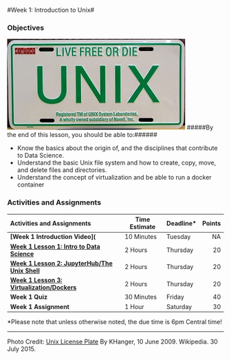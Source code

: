 #Week 1: Introduction to Unix#
### Objectives ###
![Unix Image](images/UNIX-Licence-Plate.JPG)
#####By the end of this lesson, you should be able to:######

- Know the basics about the origin of, and the disciplines that contribute to Data Science.
- Understand the basic Unix file system and how to create, copy, move, and delete files and directories.
- Understand the concept of virtualization and be able to run a docker container

### Activities and Assignments ###

|Activities and Assignments | Time Estimate | Deadline* | Points|
|:------| -----|-------|----------:|
|**[Week 1 Introduction Video](** | 10 Minutes | Tuesday | NA|
|**[Week 1 Lesson 1: Intro to Data Science](lesson1.md)**| 2 Hours |Thursday| 20|
|**[Week 1 Lesson 2: JupyterHub/The Unix Shell](lesson2.md)**| 2 Hours | Thursday | 20 |
|**[Week 1 Lesson 3: Virtualization/Dockers](lesson3.md)**| 2 Hours | Thursday| 20 |
|**Week 1 Quiz**| 30 Minutes | Friday | 40|
|**Week 1 Assignment**| 1 Hour | Saturday | 30 | 

*Please note that unless otherwise noted, the due time is 6pm Central time!

----------

Photo Credit: [Unix License Plate](https://commons.wikimedia.org/wiki/File%3AUNIX-Licence-Plate.JPG) By KHanger, 10 June 2009. Wikipedia. 30 July 2015.
